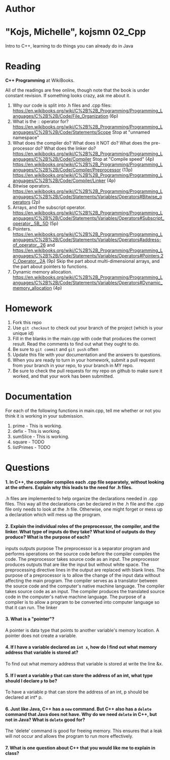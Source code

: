 Author
==========
"Kojs, Michelle", kojsmn
02_Cpp
======

Intro to C++, learning to do things you can already do in Java

Reading
=======

**C++ Programming** at WikiBooks.

All of the readings are free online, though note that the book is under constant revision. If something looks crazy, ask me about it.

1. Why our code is split into .h files and .cpp files: https://en.wikibooks.org/wiki/C%2B%2B_Programming/Programming_Languages/C%2B%2B/Code/File_Organization (6p)
2. What is the :: operator for? https://en.wikibooks.org/wiki/C%2B%2B_Programming/Programming_Languages/C%2B%2B/Code/Statements/Scope Stop at "unnamed namespace"
3. What does the compiler do? What does it NOT do? What does the pre-processor do? What does the linker do? https://en.wikibooks.org/wiki/C%2B%2B_Programming/Programming_Languages/C%2B%2B/Code/Compiler Stop at "Compile speed" (4p) https://en.wikibooks.org/wiki/C%2B%2B_Programming/Programming_Languages/C%2B%2B/Code/Compiler/Preprocessor (13p) https://en.wikibooks.org/wiki/C%2B%2B_Programming/Programming_Languages/C%2B%2B/Code/Compiler/Linker (4p)
4. Bitwise operators. https://en.wikibooks.org/wiki/C%2B%2B_Programming/Programming_Languages/C%2B%2B/Code/Statements/Variables/Operators#Bitwise_operators (2p)
5. Arrays, and the subscript operator. https://en.wikibooks.org/wiki/C%2B%2B_Programming/Programming_Languages/C%2B%2B/Code/Statements/Variables/Operators#Subscript_operator_.5B_.5D (5p)
6. Pointers. https://en.wikibooks.org/wiki/C%2B%2B_Programming/Programming_Languages/C%2B%2B/Code/Statements/Variables/Operators#address-of_operator_.26 and https://en.wikibooks.org/wiki/C%2B%2B_Programming/Programming_Languages/C%2B%2B/Code/Statements/Variables/Operators#Pointers.2C_Operator_.2A (9p) Skip the part about multi-dimensional arrays, and the part about pointers to functions.
7. Dynamic memory allocation. https://en.wikibooks.org/wiki/C%2B%2B_Programming/Programming_Languages/C%2B%2B/Code/Statements/Variables/Operators#Dynamic_memory_allocation (4p)

Homework
========

1. Fork this repo
2. Use `git checkout` to check out your branch of the project (which is your unique id)
3. Fill in the blanks in the main.cpp with code that produces the correct result. Read the comments to find out what they ought to do.
4. Be sure to `git commit` and `git push` often
5. Update this file with your documentation and the answers to questions.
6. When you are ready to turn in your homework, submit a pull request from your branch in your repo, to your branch in MY repo.
7. Be sure to check the pull requests for my repo on github to make sure it worked, and that your work has been submitted.

Documentation
=========

For each of the following functions in main.cpp, tell me whether or not you think it is working in your submission.

1. prime - This is working.
2. defix - This is working.
3. sumSlice - This is working.
4. square - TODO
5. listPrimes - TODO

Questions
=======

#### 1. In C++, the compiler compiles each .cpp file separately, without looking at the others. Explain why this leads to the need for .h files.
.h files are implemented to help organize the declarations needed in .cpp files. This way all the declarations can be declared in the .h file and the .cpp file only needs to look at the .h file. Otherwise, one might forget or mess up a declaration which will mess up the program.

#### 2. Explain the individual roles of the preprocessor, the compiler, and the linker. What type of inputs do they take? What kind of outputs do they produce? What is the purpose of each?
inputs outputs purpose
The preprocessor is a separator program and performs operations on the source code before the compiler compiles the code. The preprocessor takes source code as an input. The preprocessor produces outputs that are like the input but without white space. The preprocessing directive lines in the output are replaced with blank lines. The purpose of a preprocessor is to allow the change of the input data without affecting the main program.
The compiler serves as a translator between the source code and the computer's native machine language. The compiler takes source code as an input. The compiler produces the translated source code in the computer's native machine language. The purpose of a compiler is to allow a program to be converted into computer language so that it can run.
The linker 
#### 3. What is a "pointer"?
A pointer is data type that points to another variable's memory location.  A pointer does not create a variable.

#### 4. If I have a variable declared as `int x`, how do I find out what memory address that variable is stored at?
To find out what memory address that variable is stored at write the line &x. 

#### 5. If I want a variable `p` that can store the address of an int, what type should I declare `p` to be?
To have a variable p that can store the address of an int, p should be declared at int* p.

#### 6. Just like Java, C++ has a `new` command. But C++ also has a `delete` command that Java does not have. Why do we need `delete` in C++, but not in Java? What is `delete` good for?
The 'delete' command is good for freeing memory.  This ensures that a leak will not occur and allows the program to run more effectively.

#### 7. What is one question about C++ that you would like me to explain in class?
